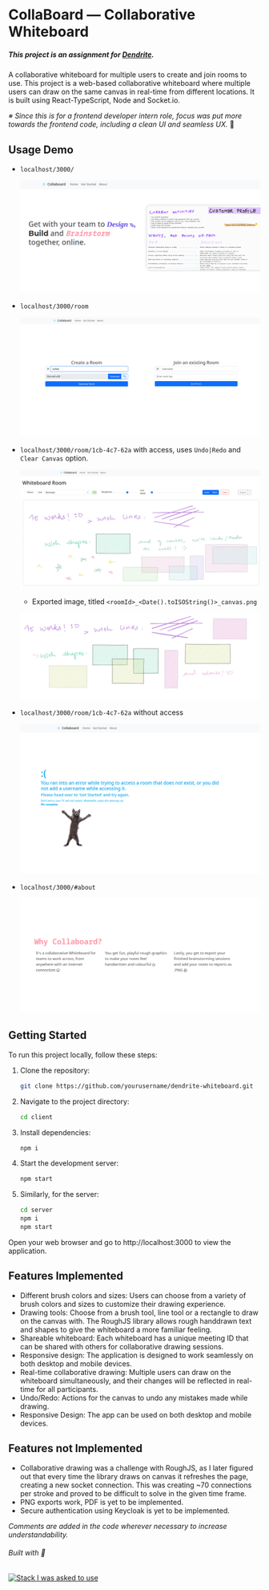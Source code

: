 # CollaBoard — Collaborative Whiteboard 

##### This project is an assignment for [Dendrite](https://dendrite.ai/).
A collaborative whiteboard for multiple users to create and join rooms to use. This project is a web-based collaborative whiteboard where multiple users can draw on the same canvas in real-time from different locations. It is built using React-TypeScript, Node and Socket.io.

*※ Since this is for a frontend developer intern role, focus was put more towards the frontend code, including a clean UI and seamless UX.* :space_invader:

## Usage Demo

- `localhost/3000/`

    ![Landing Page](https://github.com/stzfao/collaboard/blob/main/dendrite/landing_page.png)
- `localhost/3000/room`

    ![Room Generation](https://github.com/stzfao/collaboard/blob/main/dendrite/room_generation.png)
- `localhost/3000/room/1cb-4c7-62a` with access, uses `Undo|Redo` and `Clear Canvas` option.

    ![Undo Redo Demo](https://github.com/stzfao/collaboard/blob/main/dendrite/undo_redo_demo.png)
     - Exported image, titled `<roomId>_<Date().toISOString()>_canvas.png`
     
    ![Exported Image](https://github.com/stzfao/collaboard/blob/main/dendrite/0bd-de0-e38_2023-08-20T09_43_49.058Z_canvas.png)
- `localhost/3000/room/1cb-4c7-62a` without access

    ![Page Not Found](https://github.com/stzfao/collaboard/blob/main/dendrite/page_not_found.png)
- `localhost/3000/#about`

    ![About](https://github.com/stzfao/collaboard/blob/main/dendrite/about.png)

    

## Getting Started

To run this project locally, follow these steps:

1. Clone the repository:

   ```bash
   git clone https://github.com/yourusername/dendrite-whiteboard.git
   
1. Navigate to the project directory:

    ```bash
    cd client

1. Install dependencies:

    ```bash
    npm i
1. Start the development server:

    ```bash
    npm start
1. Similarly, for the server: 
    ```bash
    cd server
    npm i
    npm start

Open your web browser and go to http://localhost:3000 to view the application.

## Features Implemented

- Different brush colors and sizes: Users can choose from a variety of brush colors and sizes to customize their drawing experience.
- Drawing tools: Choose from a brush tool, line tool or a rectangle to draw on the canvas with. The RoughJS library allows rough handdrawn text and shapes to give the whiteboard a more familiar feeling.
- Shareable whiteboard: Each whiteboard has a unique meeting ID that can be shared with others for collaborative drawing sessions.
- Responsive design: The application is designed to work seamlessly on both desktop and mobile devices.
- Real-time collaborative drawing: Multiple users can draw on the whiteboard simultaneously, and their changes will be reflected in real-time for all participants.
- Undo/Redo: Actions for the canvas to undo any mistakes made while drawing.
- Responsive Design: The app can be used on both desktop and mobile devices.

## Features not Implemented

- Collaborative drawing was a challenge with RoughJS, as I later figured out that every time the library draws on canvas it refreshes the page, creating a new socket connection. This was creating ~70 connections per stroke and proved to be difficult to solve in the given time frame. 
- PNG exports work, PDF is yet to be implemented.
- Secure authentication using Keycloak is yet to be implemented.


*Comments are added in the code wherever necessary to increase understandability.*  

###### Built with :blue_heart:
[![Stack I was asked to use](https://skills.thijs.gg/icons?i=react,ts,nodejs&theme=light)](https://skills.thijs.gg)
